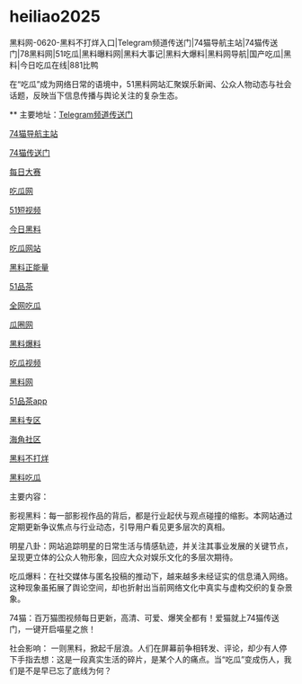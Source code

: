 # heiliao2025
黑料网-0620-黑料不打烊入口|Telegram频道传送门|74猫导航主站|74猫传送门|78黑料网|51吃瓜|黑料曝料网|黑料大事记|黑料大爆料|黑料网导航|国产吃瓜|黑料|今日吃瓜在线|881比鸭

在“吃瓜”成为网络日常的语境中，51黑料网站汇聚娱乐新闻、公众人物动态与社会话题，反映当下信息传播与舆论关注的复杂生态。

** 主要地址：<a href="https://74mao.com/">Telegram频道传送门</a>

<a href="https://74mao.com/">74猫导航主站</a>

<a href="https://74mao.com/">74猫传送门</a>

<a href="https://pc1-26.pages.dev/">每日大赛</a>

<a href="https://cg1-39.pages.dev/">吃瓜网</a>

<a href="https://pc2-25.pages.dev/">51短视频</a>

<a href="https://pc10-24.pages.dev/">今日黑料</a>

<a href="https://cg1-27.pages.dev/">吃瓜网站</a>

<a href="https://cg8-12.pages.dev/">黑料正能量</a>

<a href="https://pc8-34.pages.dev/">51品茶</a>

<a href="https://cg4-21.pages.dev/">全网吃瓜</a>

<a href="https://cg6-21.pages.dev/">瓜圈网</a>

<a href="https://cg5-24.pages.dev/">黑料爆料</a>

<a href="https://cg9-07.pages.dev/">吃瓜视频</a>

<a href="https://heiliaowangjinri-02.pages.dev/">黑料网</a>

<a href="https://jinriheiliao99.pages.dev/">51品茶app</a>

<a href="https://heiliaowangjinri2.pages.dev/">黑料专区</a>

<a href="https://heiliaozhengnengliang-99.pages.dev/">海角社区</a>

<a href="https://heiliaochuansong01.pages.dev/">黑料不打烊</a>

<a href="https://heiliaowangjin01.pages.dev/">黑料吃瓜</a>

主要内容：

影视黑料：每一部影视作品的背后，都是行业起伏与观点碰撞的缩影。本网站通过定期更新争议焦点与行业动态，引导用户看见更多层次的真相。

明星八卦：网站追踪明星的日常生活与情感轨迹，并关注其事业发展的关键节点，呈现更立体的公众人物形象，回应大众对娱乐文化的多层次期待。

吃瓜爆料：在社交媒体与匿名投稿的推动下，越来越多未经证实的信息涌入网络。这种现象虽拓展了舆论空间，却也折射出当前网络文化中真实与虚构交织的复杂景象。

74猫：百万猫图视频每日更新，高清、可爱、爆笑全都有！爱猫就上74猫传送门，一键开启喵星之旅！

社会影响：
一则黑料，掀起千层浪。人们在屏幕前争相转发、评论，却少有人停下手指去想：这是一段真实生活的碎片，是某个人的痛点。当“吃瓜”变成伤人，我们是不是早已忘了底线为何？
